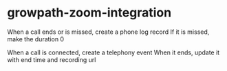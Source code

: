 # growpath-zoom-integration

When a call ends or is missed, create a phone log record
If it is missed, make the duration 0

When a call is connected, create a telephony event
When it ends, update it with end time and recording url
